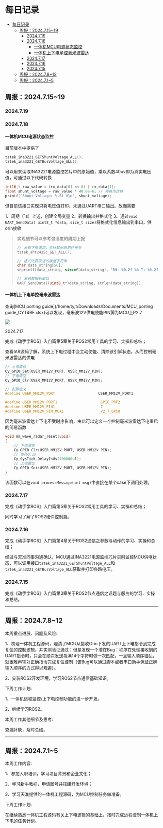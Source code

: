 # 每日记录

- [每日记录](#每日记录)
  - [周报：2024.7.15~19](#周报202471519)
    - [2024.7.19](#2024719)
    - [2024.7.18](#2024718)
      - [一体机MCU电源状态监控](#一体机mcu电源状态监控)
      - [一体机上下电单控毫米波雷达](#一体机上下电单控毫米波雷达)
    - [2024.7.17](#2024717)
    - [2024.7.16](#2024716)
    - [2024.7.15](#2024715)
  - [周报：2024.7.8~12](#周报20247812)
  - [周报：2024.7.1~5](#周报2024715)


## 周报：2024.7.15~19

### 2024.7.19

### 2024.7.18

#### 一体机MCU电源状态监控

目前版本中提供了

```c
tztek_ina3221_GETShuntVoltage_ALL();
tztek_ina3221_GETBusVoltage_ALL();
```

可以用来读取INA3221电源监控芯片中的原始值，乘以系数40uv即为真实电压值，可通过以下代码转换

```c
int16_t raw_value = (rx_data[0] << 8) | rx_data[1];
float shunt_voltage = raw_value * 40.0e-6; // 转换为伏特
printf("Shunt Voltage: %.6f V\n", shunt_voltage);
```

但目前该接口实现只将电压值打印，未通过UART串口输出。故而需要

1、周期（1s）上送，创建全局变量
2、转换输出并格式化
3、通过`void UART_SendData( uint8_t *data, size_t size)`将格式化信息输出到串口，供orin接收

> 实现细节可以参考温湿度的周期上报
>
> ```c
> // 没有下电请求，执行其他周期性任务
> tztek_aht2415c_GET_ALL();
> 
> // 格式化要发送的数据字符串
> char data_string[50];
> snprintf(data_string, sizeof(data_string), "RH: %0.2f %% T: %0.2f °C\r\n", g_humidity, g_temperature);
> 
> // 发送数据到串口
> UART_SendData((uint8_t*)data_string, strlen(data_string));
> ```

#### 一体机上下电单控毫米波雷达

查询[MCU porting guide](/home/tyjt/Downloads/Documents/MCU_porting guide_CYT4BF.xlsx)可以发现，毫米波12V供电使能PIN脚为MCU上P2.7

![](https://s2.loli.net/2024/07/18/WVtEJazchuj3pI7.png)

2024.7.17

完成《动手学ROS》入门篇第5章关于ROS2常用工具的学习、实操和总结；

查看IAR源码了解，系统上下电过程中会主动使能、清除该引脚状态，从而控制毫米波雷达的供电

```c
// 上电置位
Cy_GPIO_Set(USER_MM12V_PORT, USER_MM12V_PIN);
// 下电清空
Cy_GPIO_Clr(USER_MM12V_PORT, USER_MM12V_PIN);

// 引脚定义
#define USER_MM12V_PORT                    USER_MM12V_PORT1

#define USER_MM12V_PORT1                    GPIO_PRT2
#define USER_MM12V_PIN1                     7
#define USER_MM12V_PIN_MUX1                 P2_7_GPIO
```

因为毫米波雷达上下电不受时序影响，由此可以定义一个控制毫米波雷达下电重启的简易函数

```c
void mm_wave_radar_reset(void)
{
	// 下电清空
    Cy_GPIO_Clr(USER_MM12V_PORT, USER_MM12V_PIN);
    // 等待0.1s
    Cy_SysTick_DelayInUs(100000ul);
    // 上电置位
    Cy_GPIO_Set(USER_MM12V_PORT, USER_MM12V_PIN);
}
```

该函数可以在`void processMessage(int msg)`中直接在某个case下调用处理。

### 2024.7.17

完成《动手学ROS》入门篇第5章关于ROS2常用工具的学习、实操和总结；

同时学习了解了ROS2硬件控制篇。

### 2024.7.16

完成《动手学ROS》入门篇第4章关于ROS2通信之参数与动作的学习、实操和总结；

经过与天准同事沟通确认，MCU通过INA3221电源监控芯片实时监控MCU供电状态，可以调用接口`tztek_ina3221_GETShuntVoltage_ALL`和`tztek_ina3221_GETBusVoltage_ALL`获取并打印各路电压。

### 2024.7.15

完成《动手学ROS》入门篇第3章关于ROS2节点通信之话题与服务的学习、实操和总结。

------

## 周报：2024.7.8~12

本周重点进展、问题及风险:

1、梳理一体机工程源码，理清了MCU从接收Orin下发的UART上下电指令到完成复位的控制逻辑，并实测验证通过；但是发现一个潜在Bug：程序在处理接收到的UART指令时，只会在顺次发送每满14个字符时做一次匹配，一旦输入顺序错乱，就很难再输对正确指令完成复位控制（该Bug可以通过脚本或者串口助手保证正确输入顺序的方式得以规避）。

2、安装ROS2开发环境，学习ROS2节点通信基础知识。

下周工作计划:

1、一体机远程监控/上下电控制功能的进一步开发。

2、继续学习ROS2。

本周工作其他细节及思考:

查漏补缺，及时总结。

------

## 周报：2024.7.1~5

本周工作内容:

1、参加入职培训，学习项目背景和企业文化；

2、学习新手教程，申请账号并搭建开发环境；

3、学习天准提供的一体机工程源码，为MCU控制任务做准备。

下周工作计划:

在继续熟悉一体机工程源码有关上下电逻辑的基础上，按时完成远程控制一体机上下电的任务计划。